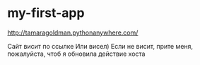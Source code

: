 # my-first-app

http://tamaragoldman.pythonanywhere.com/

Сайт висит по ссылке
Или висел)
Если не висит, прите меня, пожалуйста, чтоб я обновила действие хоста
